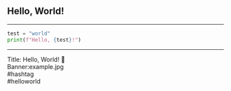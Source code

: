 ## Hello, World!

---

```python
test = "world"
print(f"Hello, {test}!")
```
---

Title: Hello, World! 👋  
Banner:example.jpg  
#hashtag  
#helloworld  
